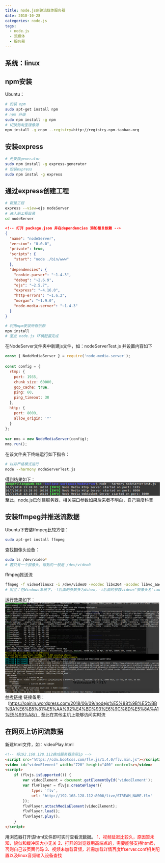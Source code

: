 ```yaml
---
title: node.js创建流媒体服务器
date: 2018-10-28
categories: node.js
tags: 
  - node.js 
  - 流媒体
  - 服务器
---
```


## 系统：linux

## npm安装
Ubuntu：
```bash
# 安装 npm
sudo apt-get install npm 
# npm 升级
sudo npm install -g npm
# 切换到淘宝镜像源
npm install -g cnpm --registry=http://registry.npm.taobao.org
```
<!--more-->

## 安装express

```bash
# 先安装generator
sudo npm install -g express-generator
# 安装express
sudo npm instal -g express
```

## 通过express创建工程
```bash
# 新建工程
express --view=ejs nodeServer
# 进入到工程目录
cd nodeServer
```
```json
<!-- 打开 package.json 并在dependencies 添加相关依赖 --> 
{
  "name": "nodeServer",
  "version": "0.0.0",
  "private": true,
  "scripts": {
    "start": "node ./bin/www"
  },
  "dependencies": {
    "cookie-parser": "~1.4.3",
    "debug": "~2.6.9",
    "ejs": "~2.5.7",
    "express": "~4.16.0",
    "http-errors": "~1.6.2",
    "morgan": "~1.9.0",
    "node-media-server": "~1.4.3"
  }
}
```
```bash
# 利用npm安装所有依赖
npm install 
# 至此 node.js 环境配置完成
```
在NodeServer文件夹中新建js文件，如：nodeServerTest.js
并设置内容如下
```js
const { NodeMediaServer } = require('node-media-server');

const config = {
  rtmp: {
    port: 1935,
    chunk_size: 60000,
    gop_cache: true,
    ping: 60,
    ping_timeout: 30
  },
  http: {
    port: 8000,
    allow_origin: '*'
  }
};

var nms = new NodeMediaServer(config);
nms.run();
```
在该文件夹下终端运行如下指令：
```bash
# 以非严格模式运行
node --harmony nodeServerTest.js
```
得到结果如下：
![](node.js创建流媒体服务器/20181007-132943.png)
至此，node.js已创建服务器，相关端口参数如果后来者不明白，自己百度科普
## 安装ffmpeg并推送流数据
Ubuntu下安装ffmpeg比较方便：
```bash
sudo apt-get install ffmpeg
```
查找摄像头设备：
```bash
sudo ls /dev/video*
# 若只有一个摄像头，得到的一般是 /dev/video0
```
ffmpeg推送流
```bash
ffmpeg -f video4linux2 -i /dev/video0 -vcodec libx264 -acodec libvo_aacenc -b 1080k -r 33 -preset:v ultrafast -tune:v zerolatency -f flv rtmp://localhost:1935/live/STREAM_NAME
# 附注：在Windows系统下，-f后面的参数多为dshow，-i后面的参数video="摄像头名":audio="麦克风名"，在Windows系统中，多为虚拟设备
```
运行效果如下：
![](node.js创建流媒体服务器/20181007-133704.png)
[参考链接](https://oainin.wordpress.com/2018/06/09/nodejs%E5%88%9B%E5%BB%BA%E6%B5%81%E5%AA%92%E4%BD%93%E6%9C%8D%E5%8A%A1%E5%99%A8/) 
链接备用：（https://oainin.wordpress.com/2018/06/09/nodejs%E5%88%9B%E5%BB%BA%E6%B5%81%E5%AA%92%E4%BD%93%E6%9C%8D%E5%8A%A1%E5%99%A8/）
至此在其他主机上能够访问实时流
## 在网页上访问流数据
新建html文件，如：videoPlay.html
```html
<!-- 将192.168.128.112换成服务器实际ip -->
<script src="https://cdn.bootcss.com/flv.js/1.4.0/flv.min.js"></script>
<video id="videoElement" width="720" height="400" controls></video>
<script>
    if (flvjs.isSupported()) {
        var videoElement = document.getElementById('videoElement');
        var flvPlayer = flvjs.createPlayer({
            type: 'flv',
            url: 'http://192.168.128.112:8000/live/STREAM_NAME.flv'
        });
        flvPlayer.attachMediaElement(videoElement);
        flvPlayer.load();
        flvPlayer.play();
    }
</script>
```
用浏览器打开该html文件即可实时查看流数据。
<span style='color:red'>
1、视频延迟比较久，原因暂未知，貌似和缓冲区大小无关
2、打开的浏览器用高端点的，需要能够支持html5，否则自己该页面代码
3、视频未加载音频，若需加载详情百度ffserver.conf相关配置以及linux音频输入设备查找
</span>